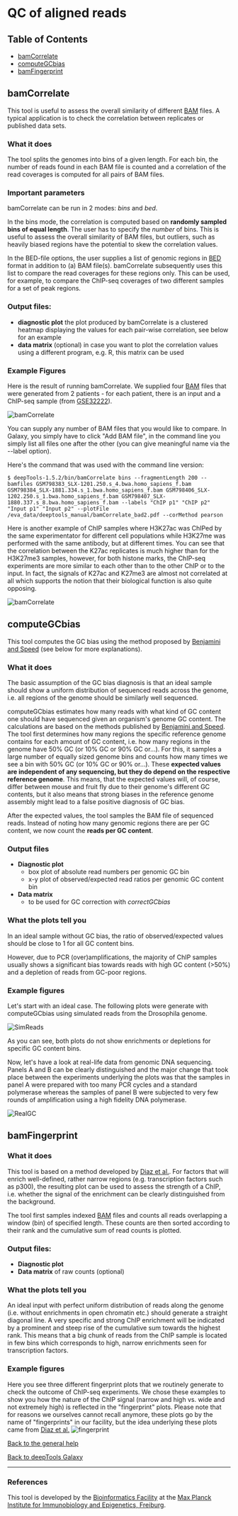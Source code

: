 QC of aligned reads
====================

## Table of Contents  
  * [bamCorrelate](#bamCorrelate)
  * [computeGCbias](#computeGCbias)
  * [bamFingerprint](#bamFingerprint)


<a name="bamCorrelate"/></a>
bamCorrelate
-------------


This tool is useful to assess the overall similarity of different [BAM][]
files. A typical application is to check the correlation between
replicates or published data sets.

### What it does
The tool splits the genomes into bins of a given length. For each bin,
the number of reads found in each BAM file is counted and a
correlation of the read coverages is computed for all pairs of BAM files.

### Important parameters
bamCorrelate can be run in 2 modes: _bins_ and _bed_.

In the bins mode, the correlation is computed based on __randomly sampled bins of equal length__. The user has to specify the _number_ of bins. This is useful to assess the overall similarity of BAM files,
but  outliers, such as heavily biased regions have the potential to skew the correlation values.

In the BED-file options, the user supplies a list of genomic regions in [BED][] format in addition to (a) BAM file(s). bamCorrelate subsequently uses this list to compare the read coverages for these regions only. This can be used, for example, to compare the ChIP-seq coverages of two different samples for a set of peak regions.

### Output files:
  - __diagnostic plot__ the plot produced by bamCorrelate is a clustered heatmap displaying the values for each pair-wise correlation, see below for an example
  - __data matrix__ (optional) in case you want to plot the correlation values using a different program, e.g. R, this matrix can be used

### Example Figures

Here is the result of running bamCorrelate. We supplied four [BAM][] files that were generated from 2 patients - for each patient, there is an input and a ChIP-seq sample (from [GSE32222](http://www.ncbi.nlm.nih.gov/geo/query/acc.cgi?acc=GSE32222 "GEO series")).
  
![bamCorrelate](https://raw.github.com/fidelram/deepTools/master/examples/QC_bamCorrelate_humanSamples.png "bamCorrelate result")

You can supply any number of BAM files that you would like to compare. In Galaxy, you simply have to click "Add BAM file", in the command line you simply list all files one after the other (you can give meaningful name via the --label option).

Here's the command that was used with the command line version:

    $ deepTools-1.5.2/bin/bamCorrelate bins --fragmentLength 200 --bamfiles GSM798383_SLX-1201.250.s_4.bwa.homo_sapiens_f.bam GSM798384_SLX-1881.334.s_1.bwa.homo_sapiens_f.bam GSM798406_SLX-1202.250.s_1.bwa.homo_sapiens_f.bam GSM798407_SLX-1880.337.s_8.bwa.homo_sapiens_f.bam --labels "ChIP p1" "ChIP p2" "Input p1" "Input p2" --plotFile /eva_data/deeptools_manual/bamCorrelate_bad2.pdf --corMethod pearson
  

Here is another example of ChIP samples where H3K27ac was ChIPed by the same experimentator for different cell populations while H3K27me was performed with the same antibody, but at different times. You can see that the correlation between the K27ac replicates is much higher than for the H3K27me3 samples, however, for both histone marks, the ChIP-seq experiments are more similar to each other than to the other ChIP or to the input. In fact, the signals of K27ac and K27me3 are almost not correlated at all which supports the notion that their biological function is also quite opposing.

![bamCorrelate](https://raw.github.com/fidelram/deepTools/master/examples/QC_bamCorrelate_RoadmapData.png "bamCorrelate result")


<a name="computeGCbias"/></a>
computeGCbias
--------------

This tool computes the GC bias using the method proposed by [Benjamini
and Speed][] (see below for more explanations). 


### What it does
The basic assumption of the GC bias diagnosis is that an ideal sample should show a uniform distribution of sequenced reads across the genome, i.e. all regions of the genome should be similarly well sequenced.

computeGCbias estimates how many reads with what kind of GC content one
should have sequenced given an organism's genome GC content. The calculations are based on the methods published by [Benjamini and Speed][].
The tool first determines how many regions the specific reference genome contains for each amount of GC content,
i.e. how many regions in the genome have 50% GC (or 10% GC or 90%
GC or...).  For this, it samples a large number of equally sized genome bins
and counts how many times we see a bin with 50% GC (or 10% GC or 90%
or...). These __expected values are independent of any sequencing, but they do depend on the respective reference genome__.
This means, that the expected values will, of course, differ between mouse and fruit fly due to their genome's
different GC contents, but it also means that strong biases in the reference genome assembly might lead to a false positive diagnosis of GC bias.

After the expected values, the tool samples the BAM file of sequenced reads. Instead of noting how many genomic regions
there are per GC content, we now count the __reads per GC content__. 

### Output files

  + __Diagnostic plot__
      - box plot of absolute read numbers per genomic GC bin
      - x-y plot of observed/expected read ratios per genomic GC content bin
  + __Data matrix__
      - to be used for GC correction with _correctGCbias_
    
### What the plots tell you
In an ideal sample without GC bias, the ratio of observed/expected values
should be close to 1 for all GC content bins.

However, due to PCR (over)amplifications, the majority of ChIP samples usually shows a significant bias towards reads with high GC content (>50%) and a depletion of reads from GC-poor regions.

### Example figures
Let's start with an ideal case. The following plots were generate with computeGCbias using simulated reads from the Drosophila genome.

![SimReads](https://raw.github.com/fidelram/deepTools/master/examples/GC_bias_simulated_reads_2L.png "GC plot on simulated reads")

As you can see, both plots do not show enrichments or depletions for specific GC content bins.

Now, let's have a look at real-life data from genomic DNA sequencing. Panels A and B can be clearly distinguished and the major change that took place between the experiments underlying the plots was that the samples in panel A were prepared with too many PCR cycles and a standard polymerase whereas the samples of panel B were subjected to very few rounds of amplification using a high fidelity DNA polymerase.

![RealGC](https://raw.github.com/fidelram/deepTools/master/examples/QC_GCplots_input.png "real-life examples of GC biases")



<a name="bamFingerprint"/></a>
bamFingerprint
---------------

### What it does
This tool is based on a method developed by [Diaz et al.][].
For factors that will enrich well-defined, rather narrow regions (e.g. transcription factors such as p300), the resulting plot can be used to assess
the strength of a ChIP, i.e. whether the signal of the enrichment can be clearly distinguished from the background.

The tool first samples indexed [BAM][] files and counts all reads overlapping
a window (bin) of specified length. These counts are then sorted
according to their rank and the cumulative sum of read counts is
plotted.

###	Output files: 
  + __Diagnostic plot__
  + __Data matrix__ of raw counts (optional)

### What the plots tell you
An ideal input with perfect uniform distribution of reads
along the genome (i.e. without enrichments in open chromatin etc.)
should generate a straight diagonal line. A very specific and strong
ChIP enrichment will be indicated by a prominent and steep rise of the
cumulative sum towards the highest rank. This means that a big chunk
of reads from the ChIP sample is located in few bins which corresponds
to high, narrow enrichments seen for transcription factors.

### Example figures

Here you see three different fingerprint plots that we routinely generate to check the outcome of ChIP-seq experiments.
We chose these examples to show you how the nature of the ChIP signal (narrow and high vs. wide and not extremely high) is reflected in the "fingerprint" plots. Please note that for reasons we ourselves cannot recall anymore, these plots go by the name of "fingerprints" in our facility, but the idea underlying these plots came from [Diaz et al.][]
![fingerprint](https://raw.github.com/fidelram/deepTools/master/examples/QC_fingerprint.png "bamFingerprint outputs")


[Back to the general help](https://github.com/fidelram/deepTools/blob/master/manual/GalaxyHelp.md#deepTools)

[Back to deepTools Galaxy](http://deeptools.ie-freiburg.mpg.de/ )

-----------------------------------------------------------------------------------
[BAM]: https://docs.google.com/document/d/1Iv9QnuRYWCtV_UCi4xoXxEfmSZYQNyYJPNsFHnvv9C0/edit?usp=sharing "binary version of a SAM file; contains all information about aligned reads"
[BED]: https://docs.google.com/document/d/1Iv9QnuRYWCtV_UCi4xoXxEfmSZYQNyYJPNsFHnvv9C0/edit?usp=sharing "simple text file of genomic regions (chr, start, end)"
[SAM]: https://docs.google.com/document/d/1Iv9QnuRYWCtV_UCi4xoXxEfmSZYQNyYJPNsFHnvv9C0/edit?usp=sharing "text file containing all information about aligned reads"
[bigWig]: https://docs.google.com/document/d/1Iv9QnuRYWCtV_UCi4xoXxEfmSZYQNyYJPNsFHnvv9C0/edit?usp=sharing "binary version of a bedGraph file; contains genomic intervals and corresponding scores, e.g. average read numbers per 50 bp"
[bedGraph]: https://docs.google.com/document/d/1Iv9QnuRYWCtV_UCi4xoXxEfmSZYQNyYJPNsFHnvv9C0/edit?usp=sharing "text file that contains genomic intervals and corresponding scores, e.g. average read numbers per 50 bp"
[FASTQ]: https://docs.google.com/document/d/1Iv9QnuRYWCtV_UCi4xoXxEfmSZYQNyYJPNsFHnvv9C0/edit?usp=sharing "text file of raw reads (almost straight out of the sequencer)"
### References
[Benjamini and Speed]: http://nar.oxfordjournals.org/content/40/10/e72 "Nucleic Acids Research (2012)"
[Diaz et al.]: http://www.degruyter.com/view/j/sagmb.2012.11.issue-3/1544-6115.1750/1544-6115.1750.xml "Stat. Appl. Gen. Mol. Biol. (2012)"


This tool is developed by the [Bioinformatics Facility](http://www1.ie-freiburg.mpg.de/bioinformaticsfac) at the [Max Planck Institute for Immunobiology and Epigenetics, Freiburg](http://www1.ie-freiburg.mpg.de/).
